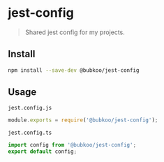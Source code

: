 # jest-config

> Shared jest config for my projects.

## Install

```sh
npm install --save-dev @bubkoo/jest-config
```


## Usage

`jest.config.js`

```js
module.exports = require('@bubkoo/jest-config');
```

`jest.config.ts`
```ts
import config from '@bubkoo/jest-config';
export default config;
```

